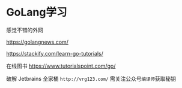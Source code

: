 # GoLang学习

感觉不错的外网

https://golangnews.com/

https://stackify.com/learn-go-tutorials/

在线图书 https://www.tutorialspoint.com/go/

破解 Jetbrains 全家桶 `http://vrg123.com/` 需关注公众号`编译师`获取秘钥

